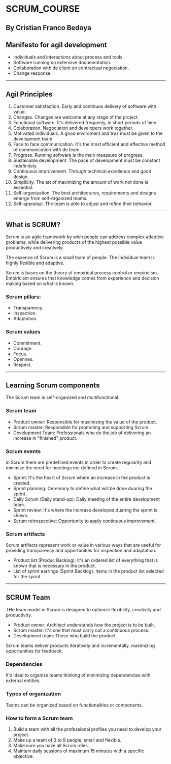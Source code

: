 # SCRUM_COURSE
By Cristian Franco Bedoya
---

## Manifesto for agil development
* Individuals and interactions about process and tools.
* Software running on extensive documentation.
* Collaboration with de client on contractual negociation.
* Change response.
---

## Agil Principles
1. Customer satisfaction. Early and continuos delivery of software with value.
2. Changes. Changes are welcome at any stage of the project.
3. Functional software. It's delivered frequenly, in short periods of time. 
4. Colaboration. Negociation and developers work together.
5. Motivated individuals. A good enviroment and trus must be given to the development team.
6. Face to face communication. It's the most efficient and effective method of communication with de team.
7. Progress. Running software is the main meassure of progress.
8. Sustainable development. The pace of development must be constant indefinitely.
9. Continuous improvement. Through technical excellence and good design.
10. Simplicity. The art of maximizing the amount of work not done is essential.
11. Self-organization. The best architectures, requirements and designs emerge from self-organized teams. 
12. Self-appraisal. The team is able to adjust and refine their behavior.
---

## What is SCRUM?
Scrum is an agile framework by wich people can address complex adaptive problems, while delivering products of the highest possible value productively and creatively.

The essence of Scrum is a small team of people.
The individual team is highly flexible and adaptive.

Scrum is bases on the theory of empirical process control or empiricism. Empiricism ensures that knowledge comes from experience and decision making based on what is known.


### Scrum pillars:
* Transparency.
* Inspection.
* Adaptation.

### Scrum values
* Commitment.
* Courage.
* Focus.
* Opennes.
* Respect.
---

## Learning Scrum components
The Scrum team is self-organized and multifunctional.

### Scrum team
* Product owner: Responsible for maximizing the value of the product.
* Scrum master: Responsible for promoting and supporting Scrum.
* Development Team: Professionals who do the job of delivering an increase in "finished" product.

### Scrum events
in Scrum there are predefined events in order to create regularity and minimize the need for meetings not defined in Scrum.

* Sprint: It's the heart of Scrum where an increase in the product is created.
* Sprint planning: Ceremony to define what will be done duaring the sprint.
* Daily Scrum (Daily stand-up): Daily meeting of the entire development team.
* Sprint review: It's where the increase developed duaring the sprint is shown.
* Scrum retrospective: Opportunity to apply continuous improvement.

### Scrum artifacts
Scrum artifacts represent work or value in various ways that are useful for providing transparency and opportunities for inspection and adaptation.

* Product list (Produc Backlog): It's an ordered list of everything that is known that is necessary in the product.
* List of sprint earrings (Sprint Backlog): Items in the product list selected for the sprint.
---

## SCRUM Team
THe team model in Scrum is designed to optimize flexibility, creativity and productivity.

* Product owner: Architect understands how the project is to be built.
* Scrum master: It's one that must carry out a continuous process.
* Development team: Those who build the product.

Scrum teams deliver products iteratively and incrementally, maximizing opportunities for feedback.

### Dependencies
It's ideal to organize teams thinking of minimizing dependencies with external entities.

### Types of organization
Teams can be organized based on functionalities or components.

### How to form a Scrum team
1) Build a team with all the professional profiles you need to develop your project.
2) Make up a team of 3 to 9 people, small and flexible.
3) Make sure you have all Scrum roles.
4) Maintain daily sessions of maximum 15 minutes with a specific objective.
